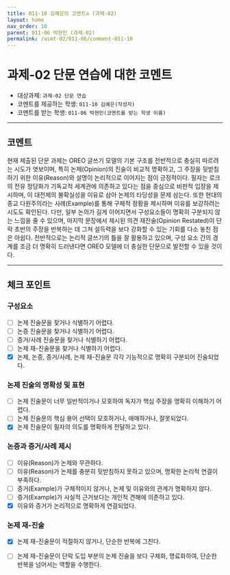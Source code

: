 ```yaml
---
title: 011-10 김예은의 코멘트a (과제-02) 
layout: home
nav_order: 10
parent: 011-06 박현민 (과제-02)
permalink: /asmt-02/011-06/comment-011-10
---
```


# 과제-02 단문 연습에 대한 코멘트

- 대상과제: `과제-02 단문 연습`
- 코멘트를 제공하는 학생: `011-10 김예은(작성자)` 
- 코멘트를 받는 학생: `011-06 박현민(코멘트를 받는 학생 이름)` 

---

## 코멘트

현재 제출된 단문 과제는 OREO 글쓰기 모델의 기본 구조를 전반적으로 충실히 따르려는 시도가 엿보이며, 특히 논제(Opinion)의 진술이 비교적 명확하고, 그 주장을 뒷받침하기 위한 이유(Reason)와 설명이 논리적으로 이어지는 점이 긍정적이다. 필자는 로크의 전유 정당화가 기독교적 세계관에 의존하고 있다는 점을 중심으로 비판적 입장을 제시하며, 이 대전제의 불확실성을 이유로 삼아 논제의 타당성을 문제 삼는다. 또한 현대의 종교 다원주의라는 사례(Example)를 통해 구체적 정황을 제시하며 이유를 보강하려는 시도도 확인된다. 다만, 일부 논의가 길게 이어지면서 구성요소들이 명확히 구분되지 않는 느낌을 줄 수 있으며, 마지막 문장에서 제시된 의견 재진술(Opinion Restated)이 단락 초반의 주장을 반복하는 데 그쳐 설득력을 보다 강화할 수 있는 기회를 다소 놓친 점은 아쉽다. 전반적으로는 논리적 글쓰기의 틀을 잘 활용하고 있으며, 구성 요소 간의 경계를 조금 더 명확히 드러낸다면 OREO 모델에 더 충실한 단문으로 발전할 수 있을 것이다.

---

## 체크 포인트

### **구성요소**
- [ ] 논제 진술문을 찾거나 식별하기 어렵다.
- [ ] 논증 진술문을 찾거나 식별하기 어렵다.
- [ ] 증거/사례 진술문을 찾거나 식별하기 어렵다.
- [ ] 논제 재-진술문을 찾거나 식별하기 어렵다.
- [x] 논제, 논증, 증거/사례, 논제 재-진술문 각각 기능적으로 명확히 구분되어 진술되었다.

### **논제 진술의 명확성 및 표현**  
- [ ] 논제 진술문이 너무 일반적이거나 모호하여 독자가 핵심 주장을 명확히 이해하기 어렵다.  
- [ ] 논제 진술문의 핵심 용어 선택이 모호하거나, 애매하거나, 잘못되었다.  
- [x] 논제 진술문이 필자의 의도를 명확하게 전달하고 있다.  

### **논증과 증거/사례 제시**  
- [ ] 이유(Reason)가 논제와 무관하다.
- [ ] 이유(Reason)가 논제를 충분히 뒷받침하지 못하고 있으며, 명확한 논리적 연결이 부족하다.  
- [ ] 증거(Example)가 구체적이지 않거나, 논제 및 이유와의 관계가 명확하지 않다. 
- [ ] 증거(Example)가 사실적 근거보다는 개인적 견해에 의존하고 있다.  
- [x] 이유와 증거가 논리적으로 명확하게 연결되었다.  

### **논제 재-진술**  
- [x] 논제 재-진술문이 적절하지 않거나, 단순한 반복에 그친다.   
- [ ] 논제 재-진술문이 단락 도입 부분의 논제 진술을 보다 구체화, 명료화하여, 단순한 반복을 넘어서는 역할을 수행한다.  

